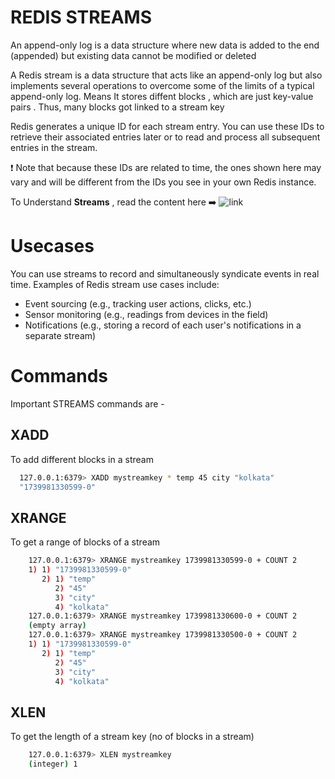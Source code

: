 # REDIS STREAMS

An append-only log is a data structure where new data is added to the end (appended) but existing data cannot be modified or deleted

A Redis stream is a data structure that acts like an append-only log but also implements several operations to overcome some of the limits of a typical append-only log. Means It stores diffent blocks , which are just key-value pairs . Thus, many blocks got linked to a stream key

Redis generates a unique ID for each stream entry. You can use these IDs to retrieve their associated entries later or to read and process all subsequent entries in the stream. 

❗ Note that because these IDs are related to time, the ones shown here may vary and will be different from the IDs you see in your own Redis instance.

To Understand **Streams** , read the content here ➡️ ![link](https://medium.com/redis-with-raphael-de-lio/understanding-redis-streams-33aa96ca7206)

# Usecases

You can use streams to record and simultaneously syndicate events in real time. Examples of Redis stream use cases include:

- Event sourcing (e.g., tracking user actions, clicks, etc.)
- Sensor monitoring (e.g., readings from devices in the field)
- Notifications (e.g., storing a record of each user's notifications in a separate stream)

# Commands

Important STREAMS commands are - 

## XADD
To add different blocks in a stream

```bash
  127.0.0.1:6379> XADD mystreamkey * temp 45 city "kolkata"
  "1739981330599-0"
```

## XRANGE
To get a range of blocks of a stream

```bash
    127.0.0.1:6379> XRANGE mystreamkey 1739981330599-0 + COUNT 2
    1) 1) "1739981330599-0"
       2) 1) "temp"
          2) "45"
          3) "city"
          4) "kolkata"
    127.0.0.1:6379> XRANGE mystreamkey 1739981330600-0 + COUNT 2
    (empty array)
    127.0.0.1:6379> XRANGE mystreamkey 1739981330500-0 + COUNT 2
    1) 1) "1739981330599-0"
       2) 1) "temp"
          2) "45"
          3) "city"
          4) "kolkata"
```

## XLEN
To get the length of a stream key (no of blocks in a stream)

```bash
    127.0.0.1:6379> XLEN mystreamkey
    (integer) 1
```
